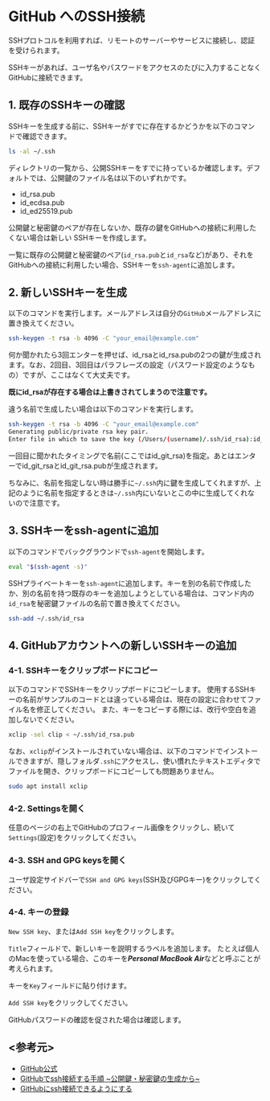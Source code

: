 # GitHub へのSSH接続

SSHプロトコルを利用すれば、リモートのサーバーやサービスに接続し、認証を受けられます。

SSHキーがあれば、ユーザ名やパスワードをアクセスのたびに入力することなく GitHubに接続できます。

## 1. 既存のSSHキーの確認

SSHキーを生成する前に、SSHキーがすでに存在するかどうかを以下のコマンドで確認できます。

```bash
ls -al ~/.ssh
```

ディレクトリの一覧から、公開SSHキーをすでに持っているか確認します。デフォルトでは、公開鍵のファイル名は以下のいずれかです。

- id_rsa.pub
- id_ecdsa.pub
- id_ed25519.pub

公開鍵と秘密鍵のペアが存在しないか、既存の鍵をGitHubへの接続に利用したくない場合は新しい SSHキーを作成します。

一覧に既存の公開鍵と秘密鍵のペア(`id_rsa.pub`と`id_rsa`など)があり、それをGitHubへの接続に利用したい場合、SSHキーを`ssh-agent`に追加します。

## 2. 新しいSSHキーを生成

以下のコマンドを実行します。メールアドレスは自分の`GitHub`メールアドレスに置き換えてください。

```bash
ssh-keygen -t rsa -b 4096 -C "your_email@example.com"
```

何か聞かれたら3回エンターを押せば、id_rsaとid_rsa.pubの2つの鍵が生成されます。なお、2回目、3回目はパラフレーズの設定（パスワード設定のようなもの）ですが、ここはなくて大丈夫です。

**既にid_rsaが存在する場合は上書きされてしまうので注意です。**

違う名前で生成したい場合は以下のコマンドを実行します。

```bash
ssh-keygen -t rsa -b 4096 -C "your_email@example.com"
Generating public/private rsa key pair.
Enter file in which to save the key (/Users/(username)/.ssh/id_rsa):id_git_rsa
```

一回目に聞かれたタイミングで名前(ここではid_git_rsa)を指定。あとはエンターでid_git_rsaとid_git_rsa.pubが生成されます。

ちなみに、名前を指定しない時は勝手に`~/.ssh`内に鍵を生成してくれますが、上記のように名前を指定するときは`~/.ssh`内にいないとこの中に生成してくれないので注意です。

## 3. SSHキーをssh-agentに追加

以下のコマンドでバックグラウンドで`ssh-agent`を開始します。

```bash
eval "$(ssh-agent -s)"
```

SSHプライベートキーを`ssh-agent`に追加します。キーを別の名前で作成したか、別の名前を持つ既存のキーを追加しようとしている場合は、コマンド内の`id_rsa`を秘密鍵ファイルの名前で置き換えてください。

```bash
ssh-add ~/.ssh/id_rsa
```

## 4. GitHubアカウントへの新しいSSHキーの追加

### 4-1. SSHキーをクリップボードにコピー

以下のコマンドでSSHキーをクリップボードにコピーします。
使用するSSHキーの名前がサンプルのコードとは違っている場合は、現在の設定に合わせてファイル名を修正してください。 また、キーをコピーする際には、改行や空白を追加しないでください。

```bash
xclip -sel clip < ~/.ssh/id_rsa.pub
```

なお、`xclip`がインストールされていない場合は、以下のコマンドでインストールできますが、隠しフォルダ`.ssh`にアクセスし、使い慣れたテキストエディタでファイルを開き、クリップボードにコピーしても問題ありません。

```bash
sudo apt install xclip
```

### 4-2. Settingsを開く

任意のページの右上でGitHubのプロフィール画像をクリックし、続いて`Settings`(設定)をクリックしてください。

### 4-3. SSH and GPG keysを開く

ユーザ設定サイドバーで`SSH and GPG keys`(SSH及びGPGキー)をクリックしてください。

### 4-4. キーの登録

`New SSH key`、または`Add SSH key`をクリックします。

`Title`フィールドで、新しいキーを説明するラベルを追加します。 たとえば個人のMacを使っている場合、このキーを***Personal MacBook Air***などと呼ぶことが考えられます。

キーを`Key`フィールドに貼り付けます。

`Add SSH key`をクリックしてください。

GitHubパスワードの確認を促された場合は確認します。

## <参考元>

- [GitHub公式](https://help.github.com/ja/github/authenticating-to-github/connecting-to-github-with-ssh)
- [GitHubでssh接続する手順 ~公開鍵・秘密鍵の生成から~](https://qiita.com/shizuma/items/2b2f873a0034839e47ce)
- [GitHubにssh接続できるようにする](https://qiita.com/0ta2/items/25c27d447378b13a1ac3)
